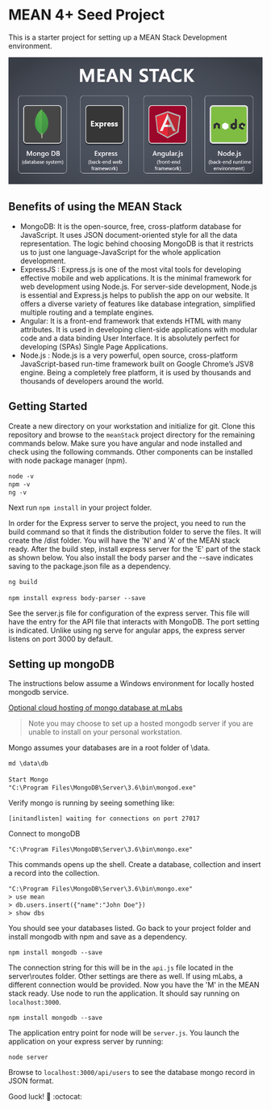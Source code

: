 # MEAN 4+ Seed Project

This is a starter project for setting up a MEAN Stack Development environment. 

![mean](./src/assets/images/meanstack-image.png)

## Benefits of using the MEAN Stack

* MongoDB: It is the open-source, free, cross-platform database for JavaScript. It uses JSON document-oriented style for all the data representation. The logic behind choosing MongoDB is that it restricts us to just one language-JavaScript for the whole application development.
* ExpressJS : Express.js is one of the most vital tools for developing effective mobile and web applications. It is the minimal framework for web development using Node.js. For server-side development, Node.js is essential and Express.js helps to publish the app on our website. It offers a diverse variety of features like database integration, simplified multiple routing and a template engines.
* Angular: It is a front-end framework that extends HTML with many attributes. It is used in developing client-side applications with modular code and a data binding User Interface. It is absolutely perfect for developing (SPAs) Single Page Applications.
* Node.js : Node.js is a very powerful, open source, cross-platform JavaScript-based run-time framework built on Google Chrome’s JSV8 engine. Being a completely free platform, it is used by thousands and thousands of developers around the world.

## Getting Started

Create a new directory on your workstation and initialize for git. Clone this repository and browse to the `meanStack` project directory for the remaining commands below. Make sure you have angular and node installed and check using the following commands. Other components can be installed with node package manager (npm).

```
node -v
npm -v
ng -v
```

Next run `npm install` in your project folder. 

In order for the Express server to serve the project, you need to run the build command so that it finds the distribution folder to serve the files. It will create the /dist folder.  You will have the 'N' and 'A' of the MEAN stack ready. After the build step, install express server for the 'E' part of the stack as shown below. You also install the body parser and the --save indicates saving to the package.json file as a dependency.

```
ng build

npm install express body-parser --save 

```

See the server.js file for configuration of the express server. This file will have the entry for the API file that interacts with MongoDB. The port setting is indicated. Unlike using ng serve for angular apps, the express server listens on port 3000 by default. 

## Setting up mongoDB

The instructions below assume a Windows environment for locally hosted mongodb service.

[Optional cloud hosting of mongo database at mLabs](https://mlab.com/)
> Note you may choose to set up a hosted mongodb server if you are unable to install on your personal workstation.

Mongo assumes your databases are in a root folder of \data.

```
md \data\db

Start Mongo
"C:\Program Files\MongoDB\Server\3.6\bin\mongod.exe"

```
Verify mongo is running by seeing something like:
```
[initandlisten] waiting for connections on port 27017
```
Connect to mongoDB
```
"C:\Program Files\MongoDB\Server\3.6\bin\mongo.exe"
```
This commands opens up the shell. Create a database, collection and insert a record into the collection.

```
"C:\Program Files\MongoDB\Server\3.6\bin\mongo.exe"
> use mean
> db.users.insert({"name":"John Doe"})
> show dbs
```
You should see your databases listed. Go back to your project folder and install mongodb with npm and save as a dependency.
```
npm install mongodb --save
```
The connection string for this will be in the `api.js` file located in the server\routes folder. Other settings are there as well. If using mLabs, a different connection would be provided.  Now you have the 'M' in the MEAN stack ready. Use node to run the application. It should say running on `localhost:3000`.
```
npm install mongodb --save
```
The application entry point for node will be `server.js`. You launch the application on your express server by running:
```
node server
```

Browse to `localhost:3000/api/users` to see the database mongo record in JSON format.

Good luck!  :muscle: :octocat:
